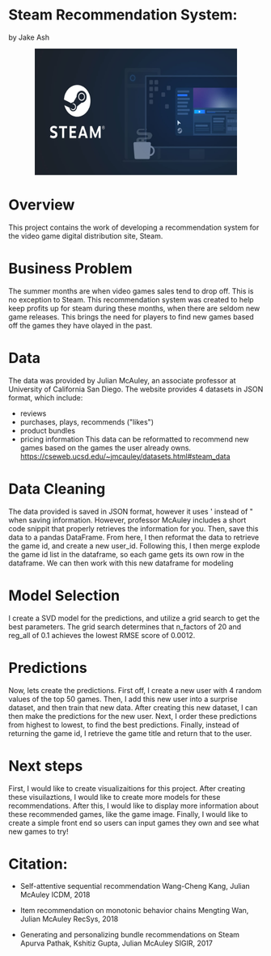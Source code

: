 # Steam Recommendation System:

by Jake Ash

<p align="center"><img src="images/steam_pic.jpeg" width="400" height="250" /></p>

# Overview
This project contains the work of developing a recommendation system for the video game digital distribution site, Steam.

# Business Problem
The summer months are when video games sales tend to drop off. This is no exception to Steam. This recommendation system was created to help keep profits up for steam during these months, when there are seldom new game releases. This brings the need for players to find new games based off the games they have olayed in the past.

# Data
The data was provided by Julian McAuley, an associate professor at University of California San Diego. The website provides 4 datasets in JSON format, which include:
* reviews
* purchases, plays, recommends ("likes")
* product bundles
* pricing information
This data can be reformatted to recommend new games based on the games the user already owns.
https://cseweb.ucsd.edu/~jmcauley/datasets.html#steam_data

# Data Cleaning
The data provided is saved in JSON format, however it uses ' instead of " when saving information. However, professor McAuley includes a short code snippit that properly retrieves the information for you. Then, save this data to a pandas DataFrame. From here, I then reformat the data to retrieve the game id, and create a new user_id. Following this, I then merge explode the game id list in the dataframe, so each game gets its own row in the dataframe. We can then work with this new dataframe for modeling

# Model Selection

I create a SVD model for the predictions, and utilize a grid search to get the best parameters. The grid search determines that n_factors of 20 and reg_all of 0.1 achieves the lowest RMSE score of 0.0012.

# Predictions

Now, lets create the predictions. First off, I create a new user with 4 random values of the top 50 games. Then, I add this new user into a surprise dataset, and then train that new data. After creating this new dataset, I can then make the predictions for the new user. Next, I order these predictions from highest to lowest, to find the best predictions. Finally, instead of returning the game id, I retrieve the game title and return that to the user. 
 


# Next steps
First, I would like to create visualizaitions for this project. After creating these visuilaztions, I would like to create more models for these recommendations. After this, I would like to display more information about these recommended games, like the game image. Finally, I would like to create a simple front end so users can input games they own and see what new games to try!

# Citation:

* Self-attentive sequential recommendation
Wang-Cheng Kang, Julian McAuley
ICDM, 2018

* Item recommendation on monotonic behavior chains
Mengting Wan, Julian McAuley
RecSys, 2018

* Generating and personalizing bundle recommendations on Steam
Apurva Pathak, Kshitiz Gupta, Julian McAuley
SIGIR, 2017